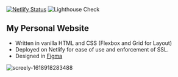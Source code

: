 [![Netlify Status](https://api.netlify.com/api/v1/badges/a9dc05f8-6293-45f3-883d-ec53a29bc605/deploy-status)](https://app.netlify.com/sites/musing-boyd-8b4cbb/deploys)
![Lighthouse Check](https://github.com/nardsqq/personal-website/actions/workflows/actions.yml/badge.svg)

## My Personal Website

- Written in vanilla HTML and CSS (Flexbox and Grid for Layout)
- Deployed on Netlify for ease of use and enforcement of SSL.
- Designed in [Figma](https://www.figma.com/file/vjoGsK0OWI9f0wXbh2qRQU/Personal-Website?node-id=0%3A1)

![screely-1618918283488](https://user-images.githubusercontent.com/21337635/115388919-0fe7f100-a20f-11eb-85d7-0114aa5c3885.png)

